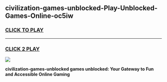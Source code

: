 
## civilization-games-unblocked-Play-Unblocked-Games-Online-oc5iw
<h3>
<a href="https://premium76.site?title=civilization-games-unblocked&ref=25A">CLICK TO PLAY</a></h3>
<hr>

<h3>
<a href="https://premium76.site?title=civilization-games-unblocked&ref=25A">CLICK 2 PLAY</a>
  
</h3>

<a href="https://premium76.site?title=civilization-games-unblocked&ref=25A"><img src="https://clearcache.store/games.png"></a>


**civilization-games-unblocked games unblocked: Your Gateway to Fun and Accessible Online Gaming**
